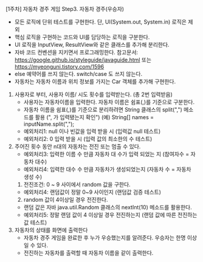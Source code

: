 [1주차] 자동차 경주 게임
Step3. 자동차 경주(우승자)
- 모든 로직에 단위 테스트를 구현한다. 단, UI(System.out, System.in) 로직은 제외
- 핵심 로직을 구현하는 코드와 UI를 담당하는 로직을 구분한다.
- UI 로직을 InputView, ResultView와 같은 클래스를 추가해 분리한다.
- 자바 코드 컨벤션을 지키면서 프로그래밍한다.
참고문서: https://google.github.io/styleguide/javaguide.html 또는 https://myeonguni.tistory.com/1596
- else 예약어를 쓰지 않는다. switch/case 도 쓰지 않는다.
- 자동차는 자동차 이름과 위치 정보를 가지는 Car 객체를 추가해 구현한다.

1. 사용자로 부터, 사용자 이름/ 시도 횟수를 입력받는다. (총 2번 입력받음)
    - 사용자는 자동차이름을 입력한다. 자동차 이름은 쉼표(,)를 기준으로 구분한다.
    - 자동차 이름을 쉼표(,)를 기준으로 분리하려면 String 클래스의 split(",") 메소드를 활용 (", 가 입력됐는지 확인")
        (예) String[] names = inputName.split(",");
    - 예외처리1: null 이나 빈값을 입력 받을 시 (입력값 null 테스트)
    - 예외처리2: 0 입력 받을 시 (입력 값의 최소한의 수 테스트)
2. 주어진 횟수 동안 n대의 자동차는 전진 또는 멈출 수 있다.
    - 예외처리3: 입력한 이름 수 만큼 자동차 대 수가 입력 되었는 지 (참여자수 = 자동차 대수)
    - 예외처리4: 입력한 대수 수 만큼 자동차가 생성되었는지 (자동차 수 = 자동차 생성 수)
    1) 전진조건: 0 ~ 9 사이에서 random 값을 구한다.
    - 예외처리4: 랜덤값이 정말 0~9 사이인지 (랜덤값 검증 테스트)
    2) random 값이 4이상일 경우 전진한다.
    - 랜덤 값은 자바 java.util.Random 클래스의 nextInt(10) 메소드를 활용한다.
    - 예외처리5: 정말 랜덤 값이 4 이상일 경우 전진하는지 (랜덤 값에 따른 전진하는 값 테스트)
3. 자동차의 상태를 화면에 출력한다
    - 자동차 경주 게임을 완료한 후 누가 우승했는지를 알려준다. 우승자는 한명 이상일 수 있다.
    - 전진하는 자동차를 출력할 때 자동차 이름을 같이 출력한다.